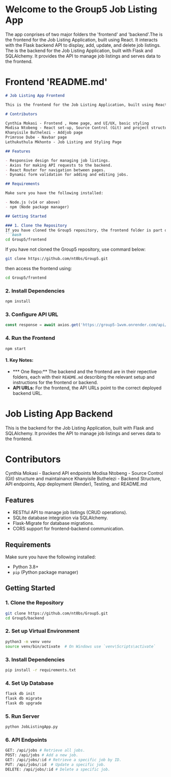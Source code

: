 # Welcome to the Group5 Job Listing App

The app conprises of two major folders the 'frontend' and 'backend'.The is the frontend for the Job Listing Application, built using React. It interacts with the Flask backend API to display, add, update, and delete job listings. The is the backend for the Job Listing Application, built with Flask and SQLAlchemy. It provides the API to manage job listings and serves data to the frontend.

# Frontend 'README.md'

```markdown
# Job Listing App Frontend

This is the frontend for the Job Listing Application, built using React. It interacts with the Flask backend API to display, add, update, and delete job listings.

# Contributors

Cynthia Mokasi - Frontend , Home page, and UI/UX, basic styling
Modisa Ntobeng - React set-up, Source Control (Git) and project structure and maintainance, Add job page
Khanyisile Buthelezi - Addjob page
Primrose Dube - Navbar page
Lethukuthula Mkhonto - Job Listing and Styling Page

## Features

- Responsive design for managing job listings.
- Axios for making API requests to the backend.
- React Router for navigation between pages.
- Dynamic form validation for adding and editing jobs.

## Requirements

Make sure you have the following installed:

- Node.js (v14 or above)
- npm (Node package manager)

## Getting Started

### 1. Clone the Repository
If you have cloned the Group5 repository, the frontend folder is part of the repository just call it in your terminal:
```bash
cd Group5/frontend
```
If you have not cloned the Group5 repository, use commard below:

```bash
git clone https://github.com/nt0bs/Group5.git
```
then access the frontend using: 

```bash
cd Group5/frontend
```

### 2. Install Dependencies

```bash
npm install
```

### 3. Configure API URL
```javascript
const response = await axios.get('https://group5-1wvm.onrender.com/api/jobs');
```

### 4. Run the Frontend

```bash
npm start
```

#### 1. Key Notes:
- *** One Repo:** The backend and the frontend are in their repective folders, each with their `README.md` describing  the relevant setup and instructions for the frontend or backend.
- **API URLs:** For the frontend, the API URLs  point to the correct deployed backend URL.

# Job Listing App Backend

This is the backend for the Job Listing Application, built with Flask and SQLAlchemy. It provides the API to manage job listings and serves data to the frontend.

# Contributors

Cynthia Mokasi - Backend API endpoints
Modisa Ntobeng - Source Control (Git) structure and maintainance
Khanyisile Buthelezi - Backend Structure, API endpoints, App deployment (Render), Testing, and README.md

## Features

- RESTful API to manage job listings (CRUD operations).
- SQLite database integration via SQLAlchemy.
- Flask-Migrate for database migrations.
- CORS support for frontend-backend communication.

## Requirements

Make sure you have the following installed:

- Python 3.8+
- `pip` (Python package manager)

## Getting Started

### 1. Clone the Repository

```bash
git clone https://github.com/nt0bs/Group5.git
cd Group5/backend
```

### 2. Set up Virtual Environment

```bash
python3 -m venv venv
source venv/bin/activate  # On Windows use `venv\Scripts\activate`
```

### 3. Install Dependencies

```bash
pip install -r requirements.txt
```

### 4. Set Up Database

```bash
flask db init
flask db migrate
flask db upgrade
```

### 5. Run Server

```bash
python JobListingApp.py
```

### 6. API Endpoints

```bash
GET: /api/jobs # Retrieve all jobs.
POST: /api/jobs # Add a new job.
GET: /api/jobs/:id # Retrieve a specific job by ID.
PUT: /api/jobs/:id  # Update a specific job.
DELETE: /api/jobs/:id # Delete a specific job.


